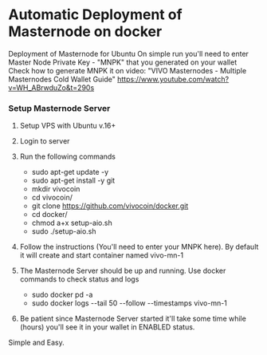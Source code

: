 # Automatic Deployment of Masternode on docker

Deployment of Masternode for Ubuntu
On simple run you'll need to enter Master Node Private Key - "MNPK" that you generated on your wallet
Check how to generate MNPK it on video: "VIVO Masternodes - Multiple Masternodes Cold Wallet Guide"
https://www.youtube.com/watch?v=WH_ABrwduZo&t=290s

### Setup Masternode Server 
1. Setup VPS with Ubuntu v.16+ 
2. Login to server
3. Run the following commands
    -  sudo apt-get update -y
    -  sudo apt-get install -y git
    -  mkdir vivocoin
    -  cd vivocoin/
    -  git clone https://github.com/vivocoin/docker.git
    -  cd docker/
    -  chmod a+x setup-aio.sh
    -  sudo ./setup-aio.sh

4. Follow the instructions (You'll need to enter your MNPK here). By default it will create and start container named vivo-mn-1

5. The Masternode Server should be up and running. Use docker commands to check status and logs
    -  sudo docker pd -a
    -  sudo docker logs --tail 50 --follow --timestamps vivo-mn-1

6. Be patient since Masternode Server started it'll take some time while (hours) you'll see it in your wallet in ENABLED status.


Simple and Easy.
